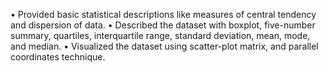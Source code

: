 • Provided basic statistical descriptions like measures of central tendency and dispersion of data.
• Described the dataset with boxplot, five-number summary, quartiles, interquartile range, standard deviation, mean, mode,
and median.
• Visualized the dataset using scatter-plot matrix, and parallel coordinates technique.
